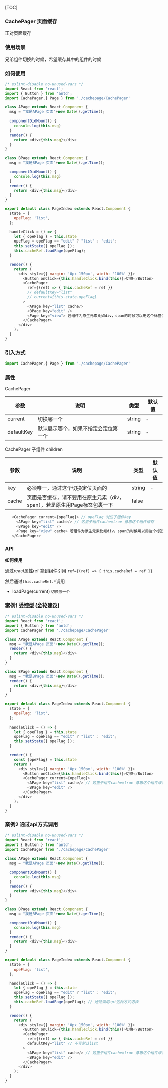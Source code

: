 

[TOC]

### CachePager 页面缓存

 正对页面缓存

### 使用场景

兄弟组件切换的时候，希望缓存其中的组件的时候

### 如何使用

```javascript
/* eslint-disable no-unused-vars */
import React from 'react';
import { Button } from 'antd';
import CachePager,{ Page } from './cachepage/CachePager'

class APage extends React.Component {
  msg = "我是APage 页面"+new Date().getTime();

  componentDidMount() {
    console.log(this.msg)
  }
  render() {
    return <div>{this.msg}</div>
  }
}

class BPage extends React.Component {
  msg = "我是BPage 页面"+new Date().getTime();

  componentDidMount() {
    console.log(this.msg)
  }
  render() {
    return <div>{this.msg}</div>
  }
}

export default class PageIndex extends React.Component {
  state = {
    opeFlag: 'list',
  };

  handleClick = () => {
    let { opeFlag } = this.state
    opeFlag = opeFlag == "edit" ? "list" : "edit";
    this.setState({ opeFlag });
    this.cacheRef.loadPage(opeFlag);
  }

  render() {
    return (
      <div style={{ margin: '0px 150px', width: '100%' }}>
        <Button onClick={this.handleClick.bind(this)}>切换</Button>
        <CachePager 
          ref={(ref) => { this.cacheRef = ref }} 
          // defaultKey="list"
          // current={this.state.opeFlag}
        >
          <APage key="list" cache/>
          <BPage key="edit" />
          <Page key="view"> 若组件为原生元素比如div，span的时候可以用这个标签包裹一下 </Page>
        </CachePager>
      </div>
    );
  }
}

```

### 引入方式

```javascript
import CachePager,{ Page } from './cachepage/CachePager'
```

### 属性

CachePager

| 参数       | 说明                                 | 类型   | 默认值 |
| ---------- | ------------------------------------ | ------ | ------ |
| current    | 切换哪一个                           | string | -      |
| defaultKey | 默认展示哪个，如果不指定会定位第一个 | string | -      |

CachePager 子组件 children

| 参数  | 说明                                                         | 类型   | 默认值 |
| ----- | ------------------------------------------------------------ | ------ | ------ |
| key   | 必须唯一，通过这个切换定位页面的                             | string | -      |
| cache | 页面是否缓存，请不要用在原生元素（div，span），若是原生用Page标签包裹一下 | false  |        |

```javascript
   <CachePager current={opeFlag}> // opeFlag 对应子组件key
     <APage key="list" cache/> // 这里子组件cache=true 意思这个组件缓存
     <BPage key="edit" />
     <Page key="view" cache> 若组件为原生元素比如div，span的时候可以用这个标签包裹一下 </Page>
   </CachePager>
```



### API

**如何使用**

通过react属性ref 拿到组件引用	`ref={(ref) => { this.cacheRef = ref }} `

然后通过`this.cacheRef.*`调用

- loadPage(current) 	`切换哪一个`

  

### 案例1 受控型 (金轮建议)

```javascript
/* eslint-disable no-unused-vars */
import React from 'react';
import { Button } from 'antd';
import CachePager from './cachepage/CachePager'

class APage extends React.Component {
  msg = "我是APage 页面"+new Date().getTime(); 
  render() {
    return <div>{this.msg}</div>
  }
}

class BPage extends React.Component {
  msg = "我是BPage 页面"+new Date().getTime();
  render() {
    return <div>{this.msg}</div>
  }
}

export default class PageIndex extends React.Component {
  state = {
    opeFlag: 'list',
  };

  handleClick = () => {
    let { opeFlag } = this.state
    opeFlag = opeFlag == "edit" ? "list" : "edit";
    this.setState({ opeFlag }); 
  }

  render() {
    const {opeFlag} = this.state
    return (
      <div style={{ margin: '0px 150px', width: '100%' }}>
        <Button onClick={this.handleClick.bind(this)}>切换</Button>
        <CachePager current={opeFlag}>
          <APage key="list" cache/> // 这里子组件cache=true 意思这个组件缓存
          <BPage key="edit" />
        </CachePager>
      </div>
    );
  }
}
```



### 案例2 通过api方式调用

```javascript
/* eslint-disable no-unused-vars */
import React from 'react';
import { Button } from 'antd';
import CachePager from './cachepage/CachePager'

class APage extends React.Component {
  msg = "我是APage 页面"+new Date().getTime();

  componentDidMount() {
    console.log(this.msg)
  }
  render() {
    return <div>{this.msg}</div>
  }
}

class BPage extends React.Component {
  msg = "我是BPage 页面"+new Date().getTime();

  componentDidMount() {
    console.log(this.msg)
  }
  render() {
    return <div>{this.msg}</div>
  }
}

export default class PageIndex extends React.Component {
  state = {
    opeFlag: 'list',
  };

  handleClick = () => {
    let { opeFlag } = this.state
    opeFlag = opeFlag == "edit" ? "list" : "edit";
    this.setState({ opeFlag });
    this.cacheRef.loadPage(opeFlag); // 通过调用api这种方式切换
  }

  render() {
    return (
      <div style={{ margin: '0px 150px', width: '100%' }}>
        <Button onClick={this.handleClick.bind(this)}>切换</Button>
        <CachePager 
          ref={(ref) => { this.cacheRef = ref }} 
          defaultKey="list" // 不写默认list
        >
          <APage key="list" cache/> // 这里子组件cache=true 意思这个组件缓存
          <BPage key="edit" />
        </CachePager>
      </div>
    );
  }
}
```

